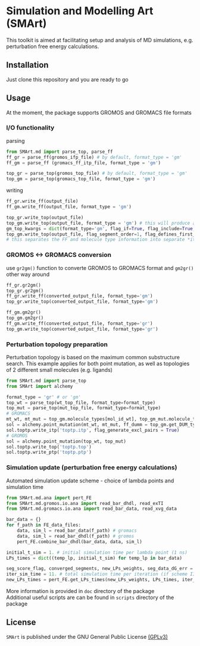 Simulation and Modelling Art (SMArt)
=====

This toolkit is aimed at facilitating setup and analysis of MD simulations, e.g. perturbation free energy calculations.

## Installation
Just clone this repository and you are ready to go

## Usage
At the moment, the package supports GROMOS and GROMACS file formats

### I/O functionality
parsing

```python
from SMArt.md import parse_top, parse_ff
ff_gr = parse_ff(gromos_ifp_file) # by default, format_type = 'gm'
ff_gm = parse_ff (gromacs_ff_itp_file, format_type = 'gm')

top_gr = parse_top(gromos_top_file) # by default, format_type = 'gm'
top_gm = parse_top(gromacs_top_file, format_type = 'gm')
```
writing
```python
ff_gr.write_ff(output_file)
ff_gm.write_ff(output_file, format_type = 'gm')

top_gr.write_top(output_file)
top_gm.write_top(output_file, format_type = 'gm') # this will produce a single topology file containing FF information
gm_top_kwargs = dict(format_type='gm', flag_if=True, flag_include=True, sep_ff2itp='top_ff.itp', sep_mol2itp=True)
top_gm.write_top(output_file, flag_segment_order=1, flag_defines_first_include=1, **gm_top_kwargs)
# this separates the FF and molecule type information into separate *itp files that are included in the topology
```

### GROMOS <-> GROMACS conversion
use `gr2gm()` function to converte GROMOS to GROMACS format and `gm2gr()` other way around
```python
ff_gr.gr2gm()
top_gr.gr2gm()
ff_gr.write_ff(converted_output_file, format_type='gm')
top_gr.write_top(converted_output_file, format_type='gm')

ff_gm.gm2gr()
top_gm.gm2gr()
ff_gm.write_ff(converted_output_file, format_type='gr')
top_gm.write_top(converted_output_file, format_type='gr')
```

### Perturbation topology preparation
Perturbation topology is based on the maximum common substructure search. This example applies for both point mutation, as well as topologies of 2 different small molecules (e.g. ligands)
```python
from SMArt.md import parse_top
from SMArt import alchemy

format_type = 'gr' # or 'gm'
top_wt = parse_top(wt_top_file, format_type=format_type)
top_mut = parse_top(mut_top_file, format_type=format_type)
# GROMACS
mt_wt, mt_mut = top_gm.molecule_types[mol_id_wt], top_gm_mut.molecule_types[mol_id_mut]
sol = alchemy.point_mutation(mt_wt, mt_mut, ff_dumm = top_gm.get_DUM_type)
sol.toptp.write_itp('toptp.itp', flag_generate_excl_pairs = True)
# GROMOS
sol = alchemy.point_mutation(top_wt, top_mut)
sol.toptp.write_top('toptp.top')
sol.toptp.write_ptp('toptp.ptp')
```

### Simulation update (perturbation free energy calculations)
Automated simulation update scheme - choice of lambda points and simulation time
```python
from SMArt.md.ana import pert_FE
from SMArt.md.gromos.io.ana import read_bar_dhdl, read_exTI
from SMArt.md.gromacs.io.ana import read_bar_data, read_xvg_data

bar_data = {}
for f_path in FE_data_files:
    data, sim_l = read_bar_data(f_path) # gromacs
    data, sim_l = read_bar_dhdl(f_path) # gromos
    pert_FE.combine_bar_dhdl(bar_data, data, sim_l)

initial_t_sim = 1. # initial simulation time per lambda point (1 ns)
LPs_times = dict((temp_lp, initial_t_sim) for temp_lp in bar_data)

seg_score_flag, converged_segments, new_LPs_weights, seg_data_dG_err = pert_FE.update_LPs_times(bar_data)
iter_sim_time = 11. # total simulation time per iteration (if scheme II is used - 11 ns in this case)
new_LPs_times = pert_FE.get_LPs_times(new_LPs_weights, LPs_times, iter_sim_time)
```

More information is provided in `doc` directory of the package<br>
Additional useful scripts are can be found in `scripts` directory of the package

## License
`SMArt` is published under the GNU General Public License [(GPLv3)](https://www.gnu.org/licenses/gpl-3.0.html)
